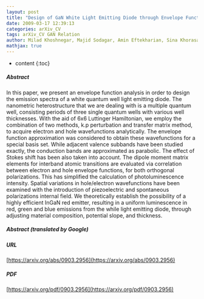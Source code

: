 ```yaml
---
layout: post
title: "Design of GaN White Light Emitting Diode through Envelope Function Analysis and Combined k.p-Transfer Matrix Method"
date: 2009-03-17 12:39:13
categories: arXiv_CV
tags: arXiv_CV GAN Relation
author: Milad Khoshnegar, Majid Sodagar, Amin Eftekharian, Sina Khorasani
mathjax: true
---
```


* content
{:toc}

##### Abstract
In this paper, we present an envelope function analysis in order to design the emission spectra of a white quantum well light emitting diode. The nanometric heterostructure that we are dealing with is a multiple quantum well, consisting periods of three single quantum wells with various well thicknesses. With the aid of 6x6 Luttinger Hamiltonian, we employ the combination of two methods, k.p perturbation and transfer matrix method, to acquire electron and hole wavefunctions analytically. The envelope function approximation was considered to obtain these wavefunctions for a special basis set. While adjacent valence subbands have been studied exactly, the conduction bands are approximated as parabolic. The effect of Stokes shift has been also taken into account. The dipole moment matrix elements for interband atomic transitions are evaluated via correlation between electron and hole envelope functions, for both orthogonal polarizations. This has simplified the calculation of photoluminescence intensity. Spatial variations in hole/electron wavefunctions have been examined with the introduction of piezoelectric and spontaneous polarizations internal field. We theoretically establish the possibility of a highly efficient InGaN red emitter, resulting in a uniform luminescence in red, green and blue emissions from the while light emitting diode, through adjusting material composition, potential slope, and thickness.

##### Abstract (translated by Google)


##### URL
[https://arxiv.org/abs/0903.2956](https://arxiv.org/abs/0903.2956)

##### PDF
[https://arxiv.org/pdf/0903.2956](https://arxiv.org/pdf/0903.2956)

